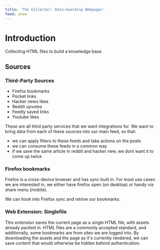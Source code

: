 ```yaml
---
title: 'The Collector: Data-hoarding Webpages'
feed: show
---
```


# Introduction

Collecting HTML files to build a knowledge base.

## Sources

### Third-Party Sources

- Firefox bookmarks
- Pocket links
- Hacker news likes
- Reddit upvotes
- Feedly saved links
- Youtube likes

These are all third party services that we want integrations for.
We want to bring data from each of these sources into our main feed, so that:
  - we can apply filters to these feeds and take actions on the posts
  - we can consume these feeds in a common way
  - if we save the same article in reddit and hacker new, we dont want it to come
    up twice

### Firefox bookmarks

Firefox is a cross-device browser and has sync built in.  For most use cases we
are interested in, we either have firefox open (on desktop) or handy via share
menu (mobile).

We can hook into Firefox sync and retrive our bookmarks.

### Web Extension: Singlefile

This extension saves the current page as a single HTML file, with assets already
packed in. HTML files are a commonly accepted standard, and additionally, some
bookmarks are from sites we are logged into.  By downloading the assets and the
page as it's currently rendered, we can save content that would otherwise be
hidden behind authentication.
